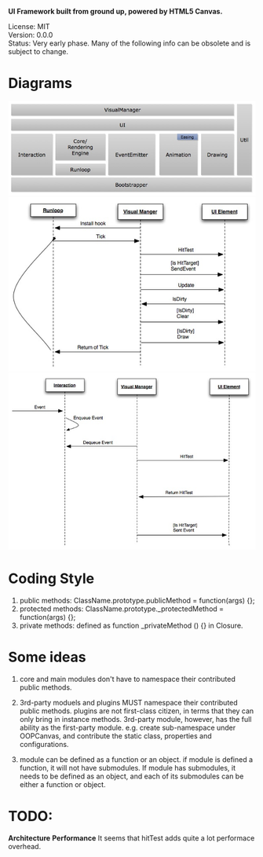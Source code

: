 **UI Framework built from ground up, powered by HTML5 Canvas.**

License: MIT    
Version: 0.0.0  
Status: Very early phase. Many of the following info can be obsolete and is subject to
change.

# Diagrams

![Architecture](https://github.com/marty-wang/OOPCanvas/raw/master/docs/architecture.jpg "Architecture")
![Runloop](https://github.com/marty-wang/OOPCanvas/raw/master/docs/sequence.jpg "Runloop")
![Interaction](https://github.com/marty-wang/OOPCanvas/raw/master/docs/interaction.jpg "Interaction")

# Coding Style

1. public methods: ClassName.prototype.publicMethod = function(args) {};
2. protected methods: ClassName.prototype.\_protectedMethod = function(args) {};
3. private methods: defined as function \_privateMethod () {} in Closure.

# Some ideas

1. core and main modules don't have to namespace their contributed public
   methods.
2. 3rd-party moduels and plugins MUST namespace their contributed public
   methods. 
   plugins are not first-class citizen, in terms that they can only bring in
   instance methods. 3rd-party module, however, has the full ability as the
   first-party module. e.g. create sub-namespace under OOPCanvas, and
   contribute the static class, properties and configurations. 

3. module can be defined as a function or an object. if module is defined
   a function, it will not have submodules. If module has submodules, it needs
   to be defined as an object, and each of its submodules can be either
   a function or object.


# TODO:

**Architecture**
**Performance**
It seems that hitTest adds quite a lot performace overhead.
